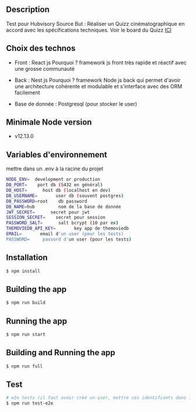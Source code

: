 ## Description

Test pour Hubvisory Source
But : Réaliser un Quizz cinématographique en accord avec les spécifications techniques.
Voir le board du Quizz [ICI](https://github.com/erwanjb/test-hubvisory-source/projects/1)

## Choix des technos

- Front :  React js
Pourquoi ? framework js front très rapide et réactif avec une grosse communauté

- Back : Nest js
Pourquoi ? framework Node js back qui permet d'avoir une architecture cohérente et modulable et s'interface avec des ORM facilement  

- Base de donnée : Postgresql (pour stocker le user)

## Minimale Node version

- v12.13.0

## Variables d'environnement


mettre dans un .env à la racine du projet

```bash
NODE_ENV=  development or production
DB_PORT=    port db (5432 en général)
DB_HOST=      host db (localhost en dev)
DB_USERNAME=       user db (souvent postgres)
DB_PASSWORD=root    db password
DB_NAME=hub         nom de la base de donnée
JWT_SECRET=      secret pour jwt  
SESSION_SECRET=    secret pour session
PASSWORD_SALT=      salt bcrypt (10 par ex)
THEMOVIEDB_API_KEY=       key app de themoviedb
EMAIL=       email d'un user (pour les tests)
PASSWORD=     passord d'un user (pour les tests)
```

## Installation

```bash
$ npm install
```

## Building the app

```bash
$ npm run build
```

## Running the app

```bash
$ npm run start
```

## Building and Running the app

```bash
$ npm run full
```

## Test

```bash
# e2e tests (il faut avoir créé un user, mettre ses identifiants dans le .env et lancer l'application avec npm run start / full)
$ npm run test-e2e
```